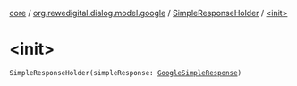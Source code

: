 [core](../../index.md) / [org.rewedigital.dialog.model.google](../index.md) / [SimpleResponseHolder](index.md) / [&lt;init&gt;](./-init-.md)

# &lt;init&gt;

`SimpleResponseHolder(simpleResponse: `[`GoogleSimpleResponse`](../-google-simple-response/index.md)`)`